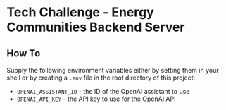 # Tech Challenge - Energy Communities Backend Server

## How To
Supply the following environment variables either by setting them in your shell or by creating a `.env` file in the root directory of this project:

- `OPENAI_ASSISTANT_ID` - the ID of the OpenAI assistant to use
- `OPENAI_API_KEY` - the API key to use for the OpenAI API
